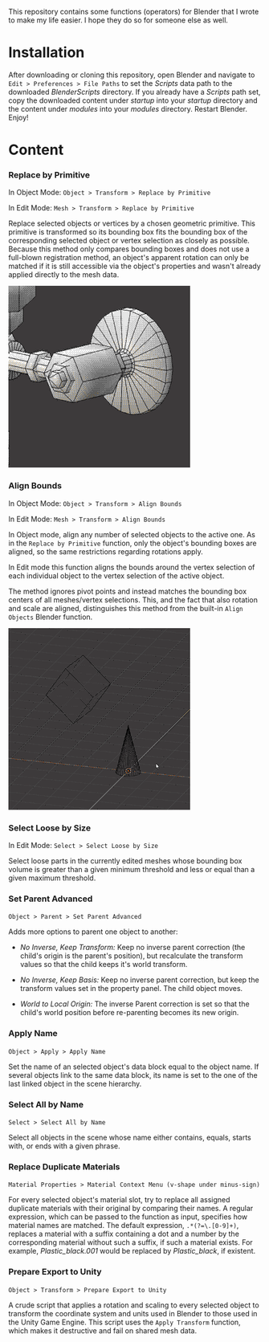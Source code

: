This repository contains some functions (operators) for Blender that I wrote
to make my life easier. I hope they do so for someone else as well.


# Installation

After downloading or cloning this repository, open Blender and navigate to
`Edit > Preferences > File Paths` to set the *Scripts* data path to the
downloaded *BlenderScripts* directory. If you already have a *Scripts* path
set, copy the downloaded content under *startup* into your *startup* directory
and the content under *modules* into your *modules* directory. Restart
Blender. Enjoy!


# Content

### Replace by Primitive

In Object Mode: `Object > Transform > Replace by Primitive`

In Edit Mode: `Mesh > Transform > Replace by Primitive`

Replace selected objects or vertices by a chosen geometric primitive. This
primitive is transformed so its bounding box fits the bounding box of the
corresponding selected object or vertex selection as closely as possible.
Because this method only compares bounding boxes and does not use a full-blown
registration method, an object's apparent rotation can only be matched if it
is still accessible via the object's properties and wasn't already applied
directly to the mesh data.

![](https://github.com/D4KU/BlenderScripts/blob/master/media/ReplaceByPrimitive.gif)


### Align Bounds

In Object Mode: `Object > Transform > Align Bounds`

In Edit Mode: `Mesh > Transform > Align Bounds`

In Object mode, align any number of selected objects to the active one. As in
the `Replace by Primitive` function, only the object's bounding boxes are
aligned, so the same restrictions regarding rotations apply.

In Edit mode this function aligns the bounds around the vertex selection of
each individual object to the vertex selection of the active object.

The method ignores pivot points and instead matches the bounding box centers
of all meshes/vertex selections. This, and the fact that also rotation and
scale are aligned, distinguishes this method from the built-in `Align Objects`
Blender function.

![](https://github.com/D4KU/BlenderScripts/blob/master/media/AlignBounds.gif)


### Select Loose by Size

In Edit Mode: `Select > Select Loose by Size` 

Select loose parts in the currently edited meshes whose bounding box volume is
greater than a given minimum threshold and less or equal than a given maximum
threshold.


### Set Parent Advanced 

`Object > Parent > Set Parent Advanced`

Adds more options to parent one object to another:

- *No Inverse, Keep Transform:* Keep no inverse parent correction (the child's
origin is the parent's position), but recalculate the transform values so that
the child keeps it's world transform.

- *No Inverse, Keep Basis:* Keep no inverse parent correction, but keep the
transform values set in the property panel. The child object moves.

- *World to Local Origin:* The inverse Parent correction is set so that the
child's world position before re-parenting becomes its new origin.


### Apply Name

`Object > Apply > Apply Name`

Set the name of an selected object's data block equal to the object name. If
several objects link to the same data block, its name is set to the one of the
last linked object in the scene hierarchy.


### Select All by Name

`Select > Select All by Name`

Select all objects in the scene whose name either contains, equals, starts
with, or ends with a given phrase.


### Replace Duplicate Materials

`Material Properties > Material Context Menu (v-shape under minus-sign)`

For every selected object's material slot, try to replace all assigned
duplicate materials with their original by comparing their names. A regular
expression, which can be passed to the function as input, specifies how
material names are matched. The default expression, `.*(?=\.[0-9]+)`, replaces
a material with a suffix containing a dot and a number by the corresponding
material without such a suffix, if such a material exists. For example,
*Plastic_black.001* would be replaced by *Plastic_black*, if existent.


### Prepare Export to Unity

`Object > Transform > Prepare Export to Unity`

A crude script that applies a rotation and scaling to every selected object to
transform the coordinate system and units used in Blender to those used in the
Unity Game Engine. This script uses the `Apply Transform` function, which
makes it destructive and fail on shared mesh data.
